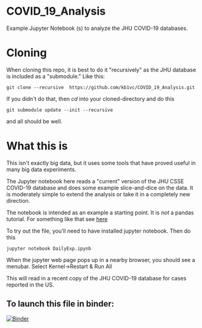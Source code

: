 # COVID_19_Analysis
Example Jupyter Notebook (s) to analyze the JHU COVID-19 databases.

# Cloning

When cloning this repo, it is best to do it "recursively" as the JHU
database is included as a "submodule."  Like this:
```
git clone --recursive  https://github.com/kb1vc/COVID_19_Analysis.git
```

If you didn't do that, then *cd* into your cloned-directory and do this
```
git submodule update --init --recursive
```
and all should be well.

# What this is

This isn't exactly big data, but it uses some tools that have proved 
useful in many big data experiments.

The Jupyter notebook here reads a "current" version of the JHU CSSE COVID-19
database and does some example slice-and-dice on the data.  It is moderately
simple to extend the analysis or take it in a completely new direction. 

The notebook is intended as an example a starting point.  It is *not* a 
pandas tutorial.  For something like that see [here](https://pandas.pydata.org/pandas-docs/stable/getting_started/tutorials.html)

To try out the file, you'll need to have installed jupyter notebook.  Then do this 

```
jupyter notebook DailyExp.ipynb
```

When the jupyter web page pops up in a nearby browser, you should see a 
menubar.  Select Kernel->Restart & Run All

This will read in a recent copy of the JHU COVID-19 database for cases reported in the US. 



## To launch this file in binder: 

[![Binder](https://mybinder.org/badge_logo.svg)](https://mybinder.org/v2/gh/kb1vc/COVID_19_Analysis.git/master)

